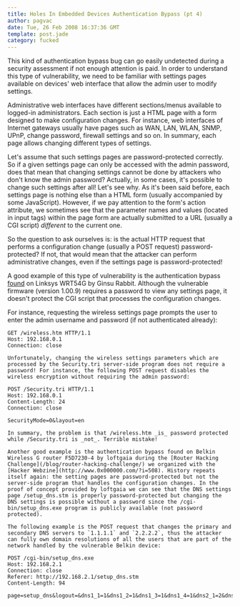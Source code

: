 ```yaml
---
title: Holes In Embedded Devices Authentication Bypass (pt 4)
author: pagvac
date: Tue, 26 Feb 2008 16:37:36 GMT
template: post.jade
category: fucked
---
```


This kind of authentication bypass bug can go easily undetected during a security assessment if not enough attention is paid. In order to understand this type of vulnerability, we need to be familiar with settings pages available on devices' web interface that allow the admin user to modify settings.

Administrative web interfaces have different sections/menus available to logged-in administrators. Each section is just a HTML page with a form designed to make configuration changes. For instance, web interfaces of Internet gateways usually have pages such as WAN, LAN, WLAN, SNMP, UPnP, change password, firewall settings and so on. In summary, each page allows changing different types of settings. 

Let's assume that such settings pages are password-protected correctly. So if a given settings page can only be accessed with the admin password, does that mean that changing settings cannot be done by attackers who don't know the admin password? Actually, in some cases, it's possible to change such settings after all! Let's see why. As it's been said before, each settings page is nothing else than a HTML form (usually accompanied by some JavaScript). However, if we pay attention to the form's action attribute, we sometimes see that the parameter names and values (located in input tags) within the page form are actually submitted to a URL (usually a CGI script) _different_ to the current one.

So the question to ask ourselves is: is the actual HTTP request that performs a configuration change (usually a POST request) password-protected? If not, that would mean that the attacker can perform administrative changes, even if the settings page is password-protected!

A good example of this type of vulnerability is the authentication bypass [found](http://www.securityfocus.com/archive/1/442452/30/0/threaded) on Linksys WRT54G by Ginsu Rabbit. Although the vulnerable firmware (version 1.00.9) requires a password to view any settings page, it doesn't protect the CGI script that processes the configuration changes.

For instance, requesting the wireless settings page prompts the user to enter the admin username and password (if not authenticated already):

    GET /wireless.htm HTTP/1.1
    Host: 192.168.0.1
    Connection: close

    Unfortunately, changing the wireless settings parameters which are processed by the Security.tri server-side program does not require a password! For instance, the following POST request disables the wireless encryption without requiring the admin password:

    POST /Security.tri HTTP/1.1
    Host: 192.168.0.1
    Content-Length: 24
    Connection: close

    SecurityMode=0&layout=en

    In summary, the problem is that /wireless.htm _is_ password protected while /Security.tri is _not_. Terrible mistake!

    Another good example is the authentication bypass found on Belkin Wireless G router F5D7230-4 by loftgaia during the [Router Hacking Challenge](/blog/router-hacking-challenge/) we organized with the [Hacker Webzine](http://www.0x000000.com/?i=508). History repeats itself again: the setting pages are password-protected but not the server-side program that handles the configuration changes. In the proof of concept provided by loftgaia we can see that the DNS settings page /setup_dns.stm is properly password-protected but changing the DNS settings is possible without a password since the /cgi-bin/setup_dns.exe program is publicly available (not password protected).

    The following example is the POST request that changes the primary and secondary DNS servers to `1.1.1.1` and `2.2.2.2`, thus the attacker can fully own domain resolutions of all the users that are part of the network handled by the vulnerable Belkin device:

    POST /cgi-bin/setup_dns.exe
    Host: 192.168.2.1
    Connection: close
    Referer: http://192.168.2.1/setup_dns.stm
    Content-Length: 94

    page=setup_dns&logout=&dns1_1=1&dns1_2=1&dns1_3=1&dns1_4=1&dns2_1=2&dns2_2=2&dns2_3=2&dns2_4=2
